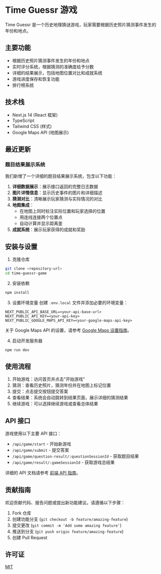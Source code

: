 # Time Guessr 游戏

Time Guessr 是一个历史地理猜谜游戏，玩家需要根据历史照片猜测事件发生的年份和地点。

## 主要功能

- 根据历史照片猜测事件发生的年份和地点
- 实时评分系统，根据猜测的准确度给予分数
- 详细的结果展示，包括地图位置对比和成就系统
- 游戏进度保存和恢复功能
- 排行榜系统

## 技术栈

- Next.js 14 (React 框架)
- TypeScript
- Tailwind CSS (样式)
- Google Maps API (地图展示)

## 最近更新

### 题目结果展示系统

我们新增了一个详细的题目结果展示系统，包含以下功能：

1. **详细数据展示**：展示接口返回的完整日志数据
2. **图片详情信息**：显示历史事件的图片和详细描述
3. **猜测对比**：清晰展示玩家猜测与实际情况的对比
4. **地图集成**：
   - 在地图上同时标注实际位置和玩家选择的位置
   - 用连线连接两个位置点
   - 自动计算并显示距离差
5. **成就系统**：展示玩家获得的成就和奖励

## 安装与设置

1. 克隆仓库
```bash
git clone <repository-url>
cd time-guessr-game
```

2. 安装依赖
```bash
npm install
```

3. 设置环境变量
创建 `.env.local` 文件并添加必要的环境变量：
```
NEXT_PUBLIC_API_BASE_URL=<your-api-base-url>
NEXT_PUBLIC_API_KEY=<your-api-key>
NEXT_PUBLIC_GOOGLE_MAPS_API_KEY=<your-google-maps-api-key>
```

关于 Google Maps API 的设置，请参考 [Google Maps 设置指南](./docs/GOOGLE_MAPS_SETUP.md)。

4. 启动开发服务器
```bash
npm run dev
```

## 使用流程

1. 开始游戏：访问首页并点击"开始游戏"
2. 猜测：查看历史照片，猜测年份并在地图上标记位置
3. 提交：点击提交按钮提交答案
4. 查看结果：系统会自动跳转到结果页面，展示详细的猜测结果
5. 继续游戏：可以选择继续游戏或查看总体结果

## API 接口

游戏使用以下主要 API 接口：

- `/api/game/start` - 开始新游戏
- `/api/game/submit` - 提交答案
- `/api/game/question-result/:questionSessionId` - 获取题目结果
- `/api/game/result/:gameSessionId` - 获取游戏总结果

详细的 API 文档请参考 [前端 API 指南](./docs/FRONTEND_API_GUIDE.md)。

## 贡献指南

欢迎贡献代码、报告问题或提出新功能建议。请遵循以下步骤：

1. Fork 仓库
2. 创建功能分支 (`git checkout -b feature/amazing-feature`)
3. 提交更改 (`git commit -m 'Add some amazing feature'`)
4. 推送到分支 (`git push origin feature/amazing-feature`)
5. 创建 Pull Request

## 许可证

[MIT](LICENSE)